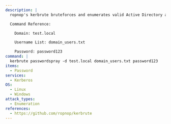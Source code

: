 ```yaml
---
description: |
  ropnop's kerbrute bruteforces and enumerates valid Active Directory accounts through Kerberos Pre-Authentication. The following command will perform a password spray account against a list of provided users given a password.

  Command Reference:

  	Domain: test.local

  	Username List: domain_users.txt

  	Password: password123
command: |
  kerbrute passwordspray -d test.local domain_users.txt password123
items:
  - Password
services:
  - Kerberos
OS:
  - Linux
  - Windows
attack_types:
  - Enumeration
references:
  - https://github.com/ropnop/kerbrute
---
```

